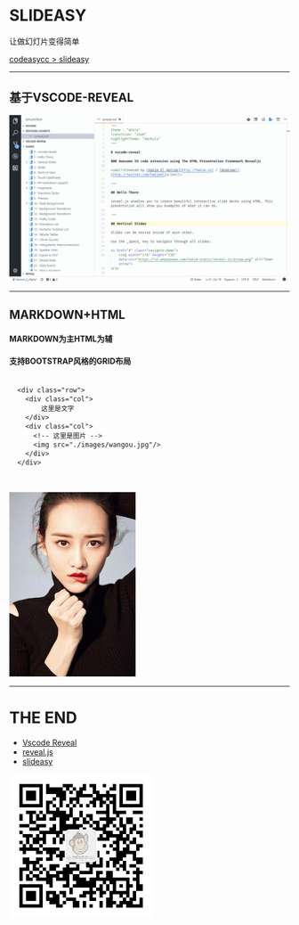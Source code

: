 
# SLIDEASY

让做幻灯片变得简单

[codeasycc > slideasy](https://github.com/codeasycc/slideasy)

---

## 基于VSCODE-REVEAL

![](./images/vscode-reveal.gif)

---

## MARKDOWN+HTML

#### MARKDOWN为主HTML为辅
#### 支持BOOTSTRAP风格的GRID布局

<div class="container">
  <div class="row">
    <div class="col">
        <pre>
          <code>
  &lt;div class="row"&gt;
    &lt;div class="col"&gt;
        这里是文字
    &lt;/div&gt;
    &lt;div class="col"&gt;
      &lt;!-- 这里是图片 --&gt;
      &lt;img src="./images/wangou.jpg"/&gt;
    &lt;/div&gt;
  &lt;/div&gt;
          </code>
        </pre>
    </div>
    <div class="col">
      <img src="./images/wangou.jpg"/>
    </div>
  </div>
</div>

---

# THE END

- [Vscode Reveal](https://marketplace.visualstudio.com/items?itemName=evilz.vscode-reveal)
- [reveal.js](https://github.com/hakimel/reveal.js/)
- [slideasy](https://github.com/codeasycc/slideasy)

![codeasy](./images/codeasy.jpg)